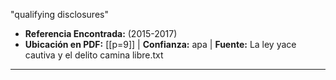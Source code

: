 "qualifying
disclosures"
- **Referencia Encontrada:** (2015-2017)
- **Ubicación en PDF:** [[p=9]] | **Confianza:** apa | **Fuente:** La ley yace cautiva y el delito camina libre.txt
---
